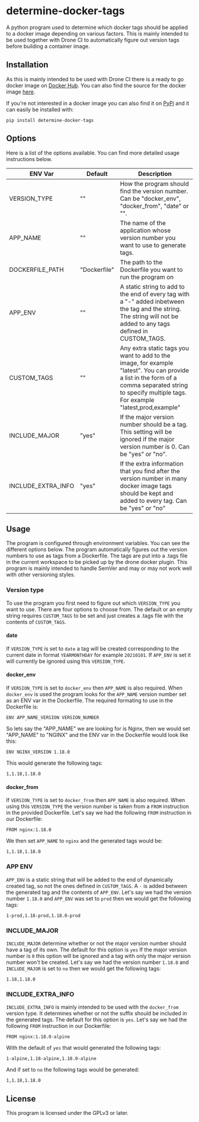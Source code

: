 # determine-docker-tags

A python program used to determine which docker tags should be applied to a docker image depending on various factors. This is mainly intended to be used together with Drone CI to automatically figure out version tags before building a container image.

## Installation

As this is mainly intended to be used with Drone CI there is a ready to go docker image on [Docker Hub](https://hub.docker.com/r/mwalbeck/determine-docker-tags). You can also find the source for the docker image [here](https://git.walbeck.it/walbeck-it/docker-determine-docker-tags).

If you're not interested in a docker image you can also find it on [PyPi](https://pypi.org/project/determine-docker-tags/) and it can easily be installed with:

```
pip install determine-docker-tags
```

## Options

Here is a list of the options available. You can find more detailed usage instructions below.

| ENV Var            | Default      | Description                                                                                                                                                                                          |
| ------------------ | ------------ | ---------------------------------------------------------------------------------------------------------------------------------------------------------------------------------------------------- |
| VERSION_TYPE       | ""           | How the program should find the version number. Can be "docker_env", "docker_from", "date" or "".                                                                                                    |
| APP_NAME           | ""           | The name of the application whose version number you want to use to generate tags.                                                                                                                   |
| DOCKERFILE_PATH    | "Dockerfile" | The path to the Dockerfile you want to run the program on                                                                                                                                            |
| APP_ENV            | ""           | A static string to add to the end of every tag with a "-" added inbetween the tag and the string. The string will not be added to any tags defined in CUSTOM_TAGS.                                   |
| CUSTOM_TAGS        | ""           | Any extra static tags you want to add to the image, for example "latest". You can provide a list in the form of a comma separated string to specify multiple tags. For example "latest,prod,example" |
| INCLUDE_MAJOR      | "yes"        | If the major version number should be a tag. This setting will be ignored if the major version number is 0. Can be "yes" or "no".                                                                    |
| INCLUDE_EXTRA_INFO | "yes"        | If the extra information that you find after the version number in many docker image tags should be kept and added to every tag. Can be "yes" or "no"                                                |

## Usage

The program is configured through environment variables. You can see the different options below. The program automatically figures out the version numbers to use as tags from a Dockerfile. The tags are put into a .tags file in the current workspace to be picked up by the drone docker plugin. This program is mainly intended to handle SemVer and may or may not work well with other versioning styles.

### Version type

To use the program you first need to figure out which `VERSION_TYPE` you want to use. There are four options to choose from. The default or an empty string requires `CUSTOM_TAGS` to be set and just creates a .tags file with the contents of `CUSTOM_TAGS`.

#### date

If `VERSION_TYPE` is set to `date` a tag will be created corresponding to the current date in format `YEARMONTHDAY` for example `20210101`. If `APP_ENV` is set it will currently be ignored using this `VERSION_TYPE`.

#### docker_env

If `VERSION_TYPE` is set to `docker_env` then `APP_NAME` is also required. When `docker_env` is used the program looks for the `APP_NAME` version number set as an ENV var in the Dockerfile. The required formating to use in the Dockerfile is:

```
ENV APP_NAME_VERSION VERSION_NUMBER
```

So lets say the "APP_NAME" we are looking for is Nginx, then we would set "APP_NAME" to "NGINX" and the ENV var in the Dockerfile would look like this:

```
ENV NGINX_VERSION 1.18.0
```

This would generate the following tags:

```
1,1.18,1.18.0
```

#### docker_from

If `VERSION_TYPE` is set to `docker_from` then `APP_NAME` is also required. When using this `VERSION_TYPE` the version number is taken from a `FROM` instruction in the provided Dockerfile. Let's say we had the following `FROM` instruction in our Dockerfile:

```
FROM nginx:1.18.0
```

We then set `APP_NAME` to `nginx` and the generated tags would be:

```
1,1.18,1.18.0
```

### APP ENV

`APP_ENV` is a static string that will be added to the end of dynamically created tag, so not the ones defined in `CUSTOM_TAGS`. A `-` is added between the generated tag and the contents of `APP_ENV`. Let's say we had the version number `1.18.0` and `APP_ENV` was set to `prod` then we would get the following tags:

```
1-prod,1.18-prod,1.18.0-prod
```

### INCLUDE_MAJOR

`INCLUDE_MAJOR` determine whether or not the major version number should have a tag of its own. The default for this option is `yes` If the major version number is `0` this option will be ignored and a tag with only the major version number won't be created. Let's say we had the version number `1.18.0` and `INCLUDE_MAJOR` is set to `no` then we would get the following tags:

```
1.18,1.18.0
```

### INCLUDE_EXTRA_INFO

`INCLUDE_EXTRA_INFO` is mainly intended to be used with the `docker_from` version type. It determines whether or not the suffix should be included in the generated tags. The default for this option is `yes`. Let's say we had the following `FROM` instruction in our Dockerfile:

```
FROM nginx:1.18.0-alpine
```

With the default of `yes` that would generated the following tags:

```
1-alpine,1.18-alpine,1.18.0-alpine
```

And if set to `no` the following tags would be generated:

```
1,1.18,1.18.0
```

## License

This program is licensed under the GPLv3 or later.

